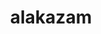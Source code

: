 ---
id: 65
title: alakazam
types: [psychic]
image: https://raw.githubusercontent.com/PokeAPI/sprites/master/sprites/pokemon/65.png
---